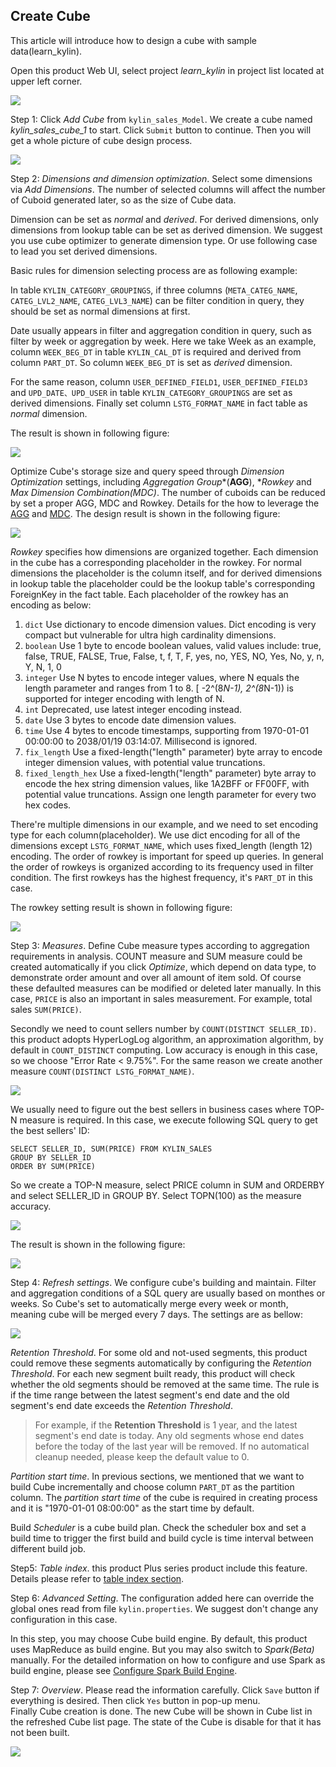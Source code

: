 ## Create Cube

This article will introduce how to design a cube with sample data(learn_kylin).

Open this product Web UI, select project *learn_kylin* in project list located at upper left corner. 

![](images/createcube_1.png)

Step 1: Click *Add Cube* from `kylin_sales_Model`. We create a cube named *kylin_sales_cube_1* to start. Click `Submit` button to continue. Then you will get a whole picture of cube design process. 

![](images/createcube_2.1.png)



Step 2: *Dimensions and dimension optimization*. Select some dimensions via *Add Dimensions*. The number of selected columns will affect the number of Cuboid generated later, so as the size of Cube data. 

Dimension can be set as *normal* and *derived*. For derived dimensions, only dimensions from lookup table can be set as derived dimension. We suggest you use cube optimizer to generate dimension type. Or use following case to lead you set derived dimensions.

Basic rules for dimension selecting process are as following example:

In table `KYLIN_CATEGORY_GROUPINGS`, if three columns (`META_CATEG_NAME`, `CATEG_LVL2_NAME`, `CATEG_LVL3_NAME`) can be filter condition in query, they should be set as normal dimensions at first.  

Date usually appears in filter and aggregation condition in query, such as filter by week or aggregation by week. Here we take Week as an example, column `WEEK_BEG_DT` in table `KYLIN_CAL_DT` is required and derived from column `PART_DT`. So column `WEEK_BEG_DT` is set as *derived* dimension.

For the same reason, column `USER_DEFINED_FIELD1`, `USER_DEFINED_FIELD3` and `UPD_DATE、UPD_USER` in table `KYLIN_CATEGORY_GROUPINGS` are set as derived dimensions. Finally set column `LSTG_FORMAT_NAME` in fact table as *normal* dimension.

The result is shown in following figure:

![](images/createcube_3.png)

Optimize Cube's storage size and query speed through *Dimension Optimization* settings, including *Aggregation Group**(**AGG**), **Rowkey* and *Max Dimension Combination(MDC)*. The number of cuboids can be reduced by set a proper AGG, MDC and Rowkey. Details for the how to leverage the [AGG](aggregation_group.en.md) and [MDC](). The design result is shown in the following figure:

![](images/createcube_9.png)

*Rowkey* specifies how dimensions are organized together. Each dimension in the cube has a corresponding placeholder in the rowkey. For normal dimensions the placeholder is the column itself, and for derived dimensions in lookup table the placeholder could be the lookup table's corresponding ForeignKey in the fact table. Each placeholder of the rowkey has an encoding as below:  

1. `dict` Use dictionary to encode dimension values. Dict encoding is very compact but vulnerable for ultra high cardinality dimensions.
2. `boolean` Use 1 byte to encode boolean values, valid values include: true, false, TRUE, FALSE, True, False, t, f, T, F, yes, no, YES, NO, Yes, No, y, n, Y, N, 1, 0
3. `integer` Use N bytes to encode integer values, where N equals the length parameter and ranges from 1 to 8. [ -2^(8*N-1), 2^(8*N-1)) is supported for integer encoding with length of N. 
4. `int` Deprecated, use latest integer encoding instead. 
5. `date` Use 3 bytes to encode date dimension values. 
6. `time` Use 4 bytes to encode timestamps, supporting from 1970-01-01 00:00:00 to 2038/01/19 03:14:07. Millisecond is ignored. 
7. `fix_length` Use a fixed-length("length" parameter) byte array to encode integer dimension values, with potential value truncations. 
8. `fixed_length_hex` Use a fixed-length("length" parameter) byte array to encode the hex string dimension values, like 1A2BFF or FF00FF, with potential value truncations. Assign one length parameter for every two hex codes.

There're multiple dimensions in our example, and we need to set encoding type for each column(placeholder). We use dict encoding for all of the dimensions except `LSTG_FORMAT_NAME`, which uses fixed_length (length 12) encoding. The order of rowkey is important for speed up queries. In general the order of rowkeys is organized according to its frequency used in filter condition. The first rowkeys has the highest frequency, it's `PART_DT` in this case.

The rowkey setting result is shown in following figure:

![](images/createcube_10.png)

Step 3: *Measures*. Define Cube measure types according to aggregation requirements in analysis. COUNT measure and SUM measure could be created automatically if you click *Optimize*, which depend on data type, to demonstrate order amount and over all amount of item sold. Of course these defaulted measures can be modified or deleted later manually. In this case, `PRICE` is also an important in sales measurement. For example, total sales `SUM(PRICE)`. 

Secondly we need to count sellers number by `COUNT(DISTINCT SELLER_ID)`. this product adopts HyperLogLog algorithm, an approximation algorithm, by default in `COUNT_DISTINCT` computing. Low accuracy is enough in this case, so we choose "Error Rate < 9.75%". For the same reason we create another measure `COUNT(DISTINCT LSTG_FORMAT_NAME)`.

![](images/createcube_5.png)

We usually need to figure out the best sellers in business cases where TOP-N measure is required. In this case, we execute following SQL query to get the best sellers' ID:

```
SELECT SELLER_ID, SUM(PRICE) FROM KYLIN_SALES 
GROUP BY SELLER_ID 
ORDER BY SUM(PRICE)
```

So we create a TOP-N measure, select PRICE column in SUM and ORDERBY and select SELLER_ID in GROUP BY. Select TOPN(100) as the measure accuracy.

![](images/createcube_6.png)

The result is shown in the following figure:

![](images/createcube_4.png)



Step 4: *Refresh settings*. We configure cube's building and maintain. Filter and aggregation conditions of a SQL query are usually based on monthes or weeks. So Cube's set to automatically merge every week or month, meaning cube will be merged every 7 days. The settings are as bellow:

![](images/createcube_8.png)

*Retention Threshold*. For some old and not-used segments, this product could remove these segments automatically by configuring the *Retention Threshold*. For each new segment built ready, this product will check whether the old segments should be removed at the same time. The rule is if the time range between the latest segment's end date and the old segment's end date exceeds the *Retention Threshold*. 

> For example, if the **Retention Threshold** is 1 year, and the latest segment's end date is today. Any old segments whose end dates before the today of the last year will be removed. If no automatical cleanup needed, please keep the default value to 0. 

*Partition start time*. In previous sections, we mentioned that we want to build Cube incrementally and choose column `PART_DT` as the partition column. The *partition start time* of the cube is required in creating process and it is "1970-01-01 08:00:00" as the start time by default.

Build *Scheduler* is a cube build plan. Check the scheduler box and set a build time to trigger the first build and build cycle is time interval between different build job.

Step5: *Table index*. this product Plus series product include this  feature. Details please refer to [table index section](table_index.en.md).

Step 6: *Advanced Setting*. The configuration added here can override the global ones read from file `kylin.properties`. We suggest don't change any configuration in this case.

In this step, you may choose Cube build engine. By default, this product uses MapReduce as build engine. But you may also switch to *Spark(Beta)* manually. For the detailed information on how to configure and use Spark as build engine, please see [Configure Spark Build Engine](../../config/spark_engine_conf.en.md).

Step 7: *Overview*. Please read the information carefully. Click `Save` button if everything is desired. Then click `Yes` button in pop-up menu.
​	
Finally Cube creation is done. The new Cube will be shown in Cube list in the refreshed Cube list page. The state of the Cube is disable for that it has not been built.

![](images/createcube_11.png)
